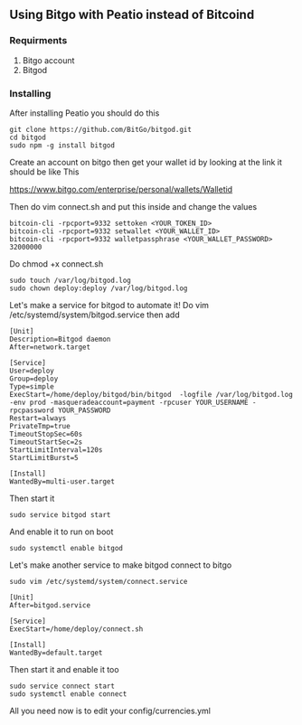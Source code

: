 ## Using Bitgo with Peatio instead of Bitcoind

### Requirments
1. Bitgo account
2. Bitgod 

### Installing
After installing Peatio you should do this

    git clone https://github.com/BitGo/bitgod.git
    cd bitgod
    sudo npm -g install bitgod

Create an account on bitgo then get your wallet id by looking at the link it should be like This

https://www.bitgo.com/enterprise/personal/wallets/Walletid

Then do vim connect.sh and put this inside and change the values
    
    bitcoin-cli -rpcport=9332 settoken <YOUR_TOKEN_ID>
    bitcoin-cli -rpcport=9332 setwallet <YOUR_WALLET_ID>
    bitcoin-cli -rpcport=9332 walletpassphrase <YOUR_WALLET_PASSWORD> 32000000

Do chmod +x connect.sh

    sudo touch /var/log/bitgod.log
    sudo chown deploy:deploy /var/log/bitgod.log

Let's make a service for bitgod to automate it!
Do vim /etc/systemd/system/bitgod.service then add 

    [Unit]
    Description=Bitgod daemon
    After=network.target

    [Service]
    User=deploy
    Group=deploy
    Type=simple
    ExecStart=/home/deploy/bitgod/bin/bitgod  -logfile /var/log/bitgod.log -env prod -masqueradeaccount=payment -rpcuser YOUR_USERNAME -rpcpassword YOUR_PASSWORD
    Restart=always
    PrivateTmp=true
    TimeoutStopSec=60s
    TimeoutStartSec=2s
    StartLimitInterval=120s
    StartLimitBurst=5

    [Install]
    WantedBy=multi-user.target

Then start it
    
    sudo service bitgod start

And enable it to run on boot
    
    sudo systemctl enable bitgod

Let's make another service to make bitgod connect to bitgo
    
    sudo vim /etc/systemd/system/connect.service

    [Unit]
    After=bitgod.service

    [Service]
    ExecStart=/home/deploy/connect.sh

    [Install]
    WantedBy=default.target

Then start it and enable it too

    sudo service connect start
    sudo systemctl enable connect

All you need now is to edit your config/currencies.yml
